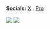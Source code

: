 **Socials:** [X](https://x.com/philogicae) . [Pro](https://binaryeyelabs.xyz)

<a>
  <img align="center" src="https://github-readme-stats.vercel.app/api?username=philogicae&show_icons=true&theme=github_dark" />
</a>
<a>
  <img align="center" src="https://github-readme-stats.vercel.app/api/top-langs/?username=philogicae&layout=compact&show_icons=true&theme=github_dark" />
</a>